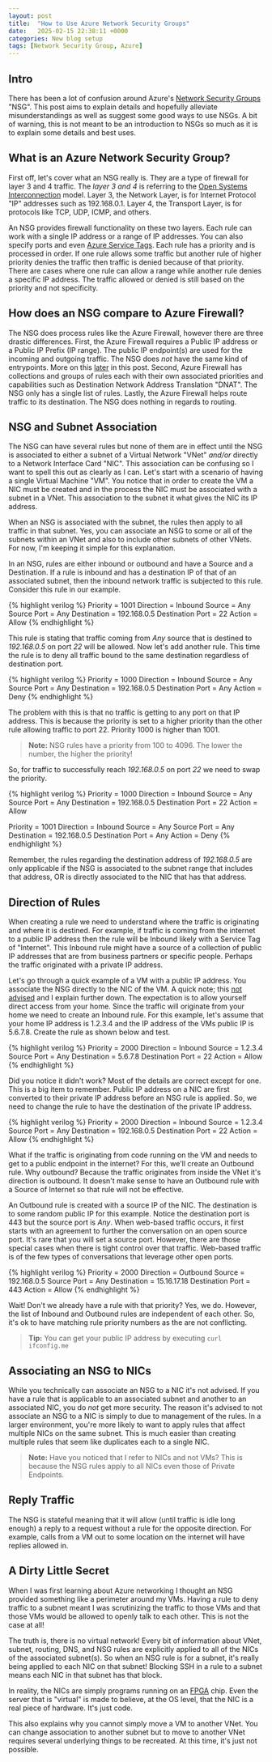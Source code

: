 ```yaml
---
layout: post
title:  "How to Use Azure Network Security Groups"
date:   2025-02-15 22:38:11 +0000
categories: New blog setup
tags: [Network Security Group, Azure]
---
```


## Intro

There has been a lot of confusion around Azure's [Network Security Groups](https://learn.microsoft.com/en-us/azure/virtual-network/network-security-groups-overview) "NSG". This post aims to explain details and hopefully alleviate misunderstandings as well as suggest some good ways to use NSGs. A bit of warning, this is not meant to be an introduction to NSGs so much as it is to explain some details and best uses.

## What is an Azure Network Security Group?

First off, let's cover what an NSG really is. They are a type of firewall for layer 3 and 4 traffic. The *layer 3 and 4* is referring to the [Open Systems Interconnection](https://en.wikipedia.org/wiki/OSI_model) model. Layer 3, the Network Layer, is for Internet Protocol "IP" addresses such as 192.168.0.1. Layer 4, the Transport Layer, is for protocols like TCP, UDP, ICMP, and others.

An NSG provides firewall functionality on these two layers. Each rule can work with a single IP address or a range of IP addresses. You can also specify ports and even [Azure Service Tags](https://learn.microsoft.com/en-us/azure/virtual-network/service-tags-overview). Each rule has a priority and is processed in order. If one rule allows some traffic but another rule of higher priority denies the traffic then traffic is denied because of that priority. There are cases where one rule can allow a range while another rule denies a specific IP address. The traffic allowed or denied is still based on the priority and not specificity.

<!-- Don't forget to mention the VirtualNetowrk service tag -->

## How does an NSG compare to Azure Firewall?

The NSG does process rules like the Azure Firewall, however there are three drastic differences. First, the Azure Firewall requires a Public IP address or a Public IP Prefix (IP range). The public IP endpoint(s) are used for the incoming and outgoing traffic. The NSG does *not* have the same kind of entrypoints. More on this [later](#nsg-and-subnet-association) in this post. Second, Azure Firewall has collections and groups of rules each with their own associated priorities and capabilities such as Destination Network Address Translation "DNAT". The NSG only has a single list of rules. Lastly, the Azure Firewall helps route traffic to its destination. The NSG does nothing in regards to routing.

<!-- Add image of AZ FW with public IP -->

## NSG and Subnet Association

The NSG can have several rules but none of them are in effect until the NSG is associated to either a subnet of a Virtual Network "VNet" *and/or* directly to a Network Interface Card "NIC". This association can be confusing so I want to spell this out as clearly as I can. Let's start with a scenario of having a single Virtual Machine "VM". You notice that in order to create the VM a NIC must be created and in the process the NIC must be associated with a subnet in a VNet. This association to the subnet it what gives the NIC its IP address.

When an NSG is associated with the subnet, the rules then apply to all traffic in that subnet. Yes, you can associate an NSG to some or all of the subnets within an VNet and also to include other subnets of other VNets. For now, I'm keeping it simple for this explanation.

In an NSG, rules are either inbound or outbound and have a Source and a Destination. If a rule is inbound and has a destination IP of that of an associated subnet, then the inbound network traffic is subjected to this rule. Consider this rule in our example.

{% highlight verilog %}
Priority = 1001
Direction = Inbound
Source = Any
Source Port = Any
Destination = 192.168.0.5
Destination Port = 22
Action = Allow
{% endhighlight %}

This rule is stating that traffic coming from *Any* source that is destined to *192.168.0.5* on port *22* will be allowed. Now let's add another rule. This time the rule is to deny all traffic bound to the same destination regardless of destination port.

{% highlight verilog %}
Priority = 1000
Direction = Inbound
Source = Any
Source Port = Any
Destination = 192.168.0.5
Destination Port = Any
Action = Deny
{% endhighlight %}

The problem with this is that no traffic is getting to any port on that IP address. This is because the priority is set to a higher priority than the other rule allowing traffic to port 22. Priority 1000 is higher than 1001.

> **Note:** NSG rules have a priority from 100 to 4096. The lower the number, the higher the priority!

So, for traffic to successfully reach *192.168.0.5* on port *22* we need to swap the priority.

{% highlight verilog %}
Priority = 1000
Direction = Inbound
Source = Any
Source Port = Any
Destination = 192.168.0.5
Destination Port = 22
Action = Allow

Priority = 1001
Direction = Inbound
Source = Any
Source Port = Any
Destination = 192.168.0.5
Destination Port = Any
Action = Deny
{% endhighlight %}

Remember, the rules regarding the destination address of *192.168.0.5* are only applicable if the NSG is associated to the subnet range that includes that address, OR is directly associated to the NIC that has that address.

<!-- Add image of NSG associated with a subnet -->
<!-- Add image of NSG associated with a NIC -->

## Direction of Rules

When creating a rule we need to understand where the traffic is originating and where it is destined. For example, if traffic is coming from the internet to a public IP address then the rule will be Inbound likely with a Service Tag of "Internet". This Inbound rule might have a source of a collection of public IP addresses that are from business partners or specific people. Perhaps the traffic originated with a private IP address.

Let's go through a quick example of a VM with a public IP address. You associate the NSG directly to the NIC of the VM. A quick note; this [not advised](#associating-an-nsg-to-nics) and I explain further down. The expectation is to allow yourself direct access from your home. Since the traffic will originate from your home we need to create an Inbound rule. For this example, let's assume that your home IP address is 1.2.3.4 and the IP address of the VMs public IP is 5.6.7.8. Create the rule as shown below and test.

{% highlight verilog %}
Priority = 2000
Direction = Inbound
Source = 1.2.3.4
Source Port = Any
Destination = 5.6.7.8
Destination Port = 22
Action = Allow
{% endhighlight %}

Did you notice it didn't work? Most of the details are correct except for one. This is a big item to remember. Public IP address on a NIC are first converted to their private IP address before an NSG rule is applied. So, we need to change the rule to have the destination of the private IP address.

{% highlight verilog %}
Priority = 2000
Direction = Inbound
Source = 1.2.3.4
Source Port = Any
Destination = 192.168.0.5
Destination Port = 22
Action = Allow
{% endhighlight %}

What if the traffic is originating from code running on the VM and needs to get to a public endpoint in the internet? For this, we'll create an Outbound rule. Why outbound? Because the traffic originates from inside the VNet it's direction is outbound. It doesn't make sense to have an Outbound rule with a Source of Internet so that rule will not be effective.

An Outbound rule is created with a source IP of the NIC. The destination is to some random public IP for this example. Notice the destination port is 443 but the source port is *Any*. When web-based traffic occurs, it first starts with an agreement to further the conversation on an open source port. It's rare that you will set a source port. However, there are those special cases when there is tight control over that traffic. Web-based traffic is of the few types of conversations that leverage other open ports.

{% highlight verilog %}
Priority = 2000
Direction = Outbound
Source = 192.168.0.5
Source Port = Any
Destination = 15.16.17.18
Destination Port = 443
Action = Allow
{% endhighlight %}

Wait! Don't we already have a rule with that priority? Yes, we do. However, the list of Inbound and Outbound rules are independent of each other. So, it's ok to have matching rule priority numbers as the are not conflicting.

> **Tip:** You can get your public IP address by executing `curl ifconfig.me`

## Associating an NSG to NICs

While you technically can associate an NSG to a NIC it's not advised. If you have a rule that is applicable to an associated subnet and another to an associated NIC, you do *not* get more security. The reason it's advised to not associate an NSG to a NIC is simply to due to management of the rules. In a larger environment, you're more likely to want to apply rules that affect multiple NICs on the same subnet. This is much easier than creating multiple rules that seem like duplicates each to a single NIC.

> **Note:** Have you noticed that I refer to NICs and not VMs? This is because the NSG rules apply to all NICs even those of Private Endpoints.

## Reply Traffic

The NSG is stateful meaning that it will allow (until traffic is idle long enough) a reply to a request without a rule for the opposite direction. For example, calls from a VM out to some location on the internet will have replies allowed in.

## A Dirty Little Secret

When I was first learning about Azure networking I thought an NSG provided something like a perimeter around my VMs. Having a rule to deny traffic to a subnet meant I was scrutinizing the traffic to those VMs and that those VMs would be allowed to openly talk to each other. This is not the case at all!

The truth is, there is no virtual network! Every bit of information about VNet, subnet, routing, DNS, and NSG rules are explicitly applied to all of the NICs of the associated subnet(s). So when an NSG rule is for a subnet, it's really being applied to each NIC on that subnet! Blocking SSH in a rule to a subnet means each NIC in that subnet has that block.

In reality, the NICs are simply programs running on an [FPGA](https://en.wikipedia.org/wiki/Field-programmable_gate_array)  chip. Even the server that is "virtual" is made to believe, at the OS level, that the NIC is a real piece of hardware. It's just code.

This also explains why you cannot simply move a VM to another VNet. You can change association to another subnet but to move to another VNet requires several underlying things to be recreated. At this time, it's just not possible.

<!-- ## NSG Design - Building Tight Network Security -->

<!-- Scenarios

talk about 5 tuple source, source port, destination, destination port, and protocol

NSG to one Subnet same Vnet
NSG to 1+ Subnet same Vnet
NSG to 1+ Subnet 1+ Vnets
NSG 1 - Subnet 1 - NSG 2
NSG 1 - NIC 1 - NSG 2
NSG 1 - NIC 1 - NSG 2 

Outbound port being same as inbound port

VM public IP to private IP then to NSG
-->